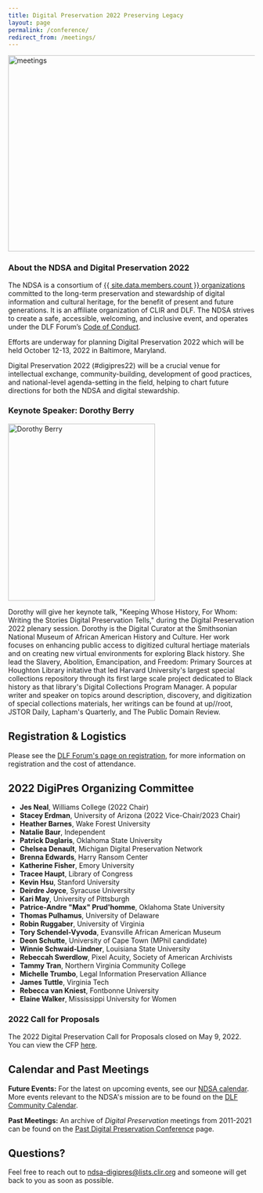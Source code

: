 ```yaml
---
title: Digital Preservation 2022 Preserving Legacy
layout: page
permalink: /conference/
redirect_from: /meetings/
---
```


<img alt="meetings" width="820" height="400" class="center" src='{{ "/images/conferences/DigiPres-2022-820x400.jpg"  | prepend: site.baseurl }}'>


### About the NDSA and Digital Preservation 2022
The NDSA is a consortium of [{{ site.data.members.count }} organizations](/membership/members/) committed to the long-term preservation and stewardship of digital information and cultural heritage, for the benefit of present and future generations. It is an affiliate organization of CLIR and DLF. The NDSA strives to create a safe, accessible, welcoming, and inclusive event, and operates under the DLF Forum’s [Code of Conduct](https://www.diglib.org/code).

Efforts are underway for planning Digital Preservation 2022 which will be held October 12-13, 2022 in Baltimore, Maryland.  

Digital Preservation 2022 (#digipres22) will be a crucial venue for intellectual exchange, community-building, development of good practices, and national-level agenda-setting in the field, helping to chart future directions for both the NDSA and digital stewardship.

### Keynote Speaker: Dorothy Berry

<img alt="Dorothy Berry" width="300" height="361" src='{{ "/images/conferences/berry.jpg" }}'>

Dorothy will give her keynote talk, "Keeping Whose History, For Whom: Writing the Stories Digital Preservation Tells," during the Digital Preservation 2022 plenary session. Dorothy is the Digital Curator at the Smithsonian National Museum of African American History and Culture. Her work focuses on enhancing public access to digitized cultural hertiage materials and on creating new virtual environments for exploring Black history. She lead the Slavery, Abolition, Emancipation, and Freedom: Primary Sources at Houghton Library initative that led Harvard University's largest special collections repository through its first large scale project dedicated to Black history as that library's Digital Collections Program Manager. A popular writer and speaker on topics around description, discovery, and digitization of special collections materials, her writings can be found at up//root, JSTOR Daily, Lapham's Quarterly, and The Public Domain Review.

## Registration & Logistics
Please see the [DLF Forum's page on registration,](https://forum2022.diglib.org/registration/) for more information on registration and the cost of attendance.

## 2022 DigiPres Organizing Committee

- **Jes Neal**, Williams College (2022 Chair)
- **Stacey Erdman**, University of Arizona (2022 Vice-Chair/2023 Chair)
- **Heather Barnes**, Wake Forest University
- **Natalie Baur**, Independent
- **Patrick Daglaris**, Oklahoma State University
- **Chelsea Denault**, Michigan Digital Preservation Network
- **Brenna Edwards**, Harry Ransom Center
- **Katherine Fisher**, Emory University
- **Tracee Haupt**, Library of Congress
- **Kevin Hsu**, Stanford University
- **Deirdre Joyce**, Syracuse University
- **Kari May**, University of Pittsburgh
- **Patrice-Andre "Max" Prud'homme**, Oklahoma State University
- **Thomas Pulhamus**, University of Delaware
- **Robin Ruggaber**, University of Virginia
- **Tory Schendel-Vyvoda**, Evansville African American Museum
- **Deon Schutte**, University of Cape Town (MPhil candidate)
- **Winnie Schwaid-Lindner**, Louisiana State University
- **Rebeccah Swerdlow**, Pixel Acuity, Society of American Archivists
- **Tammy Tran**, Northern Virginia Community College
- **Michelle Trumbo**, Legal Information Preservation Alliance
- **James Tuttle**, Virginia Tech
- **Rebecca van Kniest**, Fontbonne University
- **Elaine Walker**, Mississippi University for Women
 
<!--## Sponsor Opportunities
As a [Digital Preservation and DLF Forum sponsor](https://forum2021.diglib.org/sponsorship-opportunities/) you will be part of the premier digital stewardship conference that fosters leadership, builds community, sets grassroots agendas, and organizes for action. Sponsorship options are limited and will go quickly! The 2022 sponsorhip opportunities are forthcoming.-->

### 2022 Call for Proposals
The 2022 Digital Preservation Call for Proposals closed on May 9, 2022. You can view the CFP [here](/conference/digital-preservation-2022/cfp/).
 
## Calendar and Past Meetings
**Future Events:** For the latest on upcoming events, see our [NDSA calendar](/calendar). More events relevant to the NDSA's mission are to be found on the [DLF Community Calendar](https://www.diglib.org/opportunities/calendar/).

**Past Meetings:** An archive of _Digital Preservation_ meetings from 2011-2021 can be found on the [Past Digital Preservation Conference](/conference/digital-preservation/past/) page.  

## Questions?
Feel free to reach out to ndsa-digipres@lists.clir.org and someone will get back to you as soon as possible.

<!--### Thank you for attending Digital Preservation 2021: Embracing Digitality!
The NDSA Digital Preservation conference is the annual meeting of the NDSA and helps chart future directions for both the NDSA and the greater digital stewardship field. It is a crucial venue for intellectual exchange, community building, development of good practices, and agenda-setting in the digital stewardship field. **Digital Preservation 2021: Embracing Digitality (#DigiPres21) was held online on Thursday, November 4 2021** on World Digital Preservation Day and in concert with the [Council on Library and Information Resources (CLIR)](https://www.clir.org/) events [DLF Forum](https://forum2021.diglib.org/) (November 1-3) and [Learn@DLF](https://forum2021.diglib.org/learndlf/) (November 8-10)

## Conference Program and Proceedings
Held online November 4, 2021, the slide decks of the presentations for Digital Preservation 2021: Embracing Digitality are available, and recordings will be forthcoming.
- Slide decks are available on the [Open Science Framework (OSF)](https://osf.io/meetings/ndsa2021)
- Recordings will be posted on the [NDSA YouTube Channel](https://www.youtube.com/channel/UC3WdMHeOtusuNiYrOrM5USA/videos) by early 2022
- We are so grateful to our [2021 CLIR events sponsors](https://forum2021.diglib.org/sponsorship-opportunities/sponsors/)!-->
